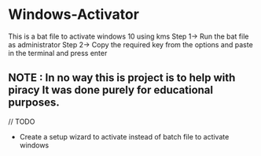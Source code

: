 # Windows-Activator
This is a bat file to activate windows 10 using kms
Step 1-> Run the bat file as administrator
Step 2-> Copy the required key from the options and paste in the terminal and press enter

## NOTE : In no way this is  project is to help with piracy It was done purely for educational purposes.  
// TODO
* Create a setup wizard to activate instead of batch file to activate windows

